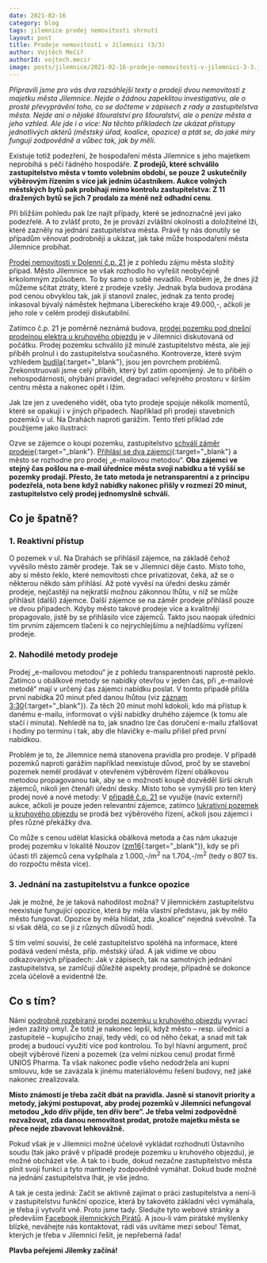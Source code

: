 ```yaml
---
date: 2021-02-16
category: blog
tags: jilemnice prodej nemovitosti shrnutí
layout: post
title: Prodeje nemovitostí v Jilemnici (3/3)
author: Vojtěch Mečíř
authorId: vojtech.mecir
image: posts/jilemnice/2021-02-16-prodeje-nemovitosti-v-jilemnici-3-3.jpg
---
```

*Připravili jsme pro vás dva rozsáhlejší texty o prodeji dvou nemovitostí z majetku města Jilemnice. Nejde o žádnou zapeklitou investigativu, ale o prosté převyprávění toho, co se dočteme v zápisech z rady a zastupitelstva města. Nejde ani o nějaké šťouralství pro šťouralství, ale o peníze města a jeho vzhled. Ale jde i o více: Na těchto příkladech lze ukázat přístupy jednotlivých aktérů (městský úřad, koalice, opozice) a ptát se, do jaké míry fungují zodpovědně a vůbec tak, jak by měli.*

Existuje totiž podezření, že hospodaření města Jilemnice s jeho majetkem neprobíhá s péčí řádného hospodáře. **Z prodejů, které schválilo zastupitelstvo města v tomto volebním období, se pouze 2 uskutečnily výběrovým řízením s více jak jedním účastníkem. Aukce volných městských bytů pak probíhají mimo kontrolu zastupitelstva: Z 11 dražených bytů se jich 7 prodalo za méně než odhadní cenu**.

Při bližším pohledu pak lze najít případy, které se jednoznačně jeví jako podezřelé. A to zvlášť proto, že je provází zvláštní okolnosti a doložitelné lži, které zazněly na jednání zastupitelstva města. Právě ty nás donutily se případům věnovat podrobněji a ukázat, jak také může hospodaření města Jilemnice probíhat.

[Prodej nemovitosti v Dolenní č.p. 21](prodeje-nemovitosti-v-jilemnici-2-3-cp-21.html) je z pohledu zájmu města složitý případ. Město Jilemnice se však rozhodlo ho vyřešit neobyčejně krkolomným způsobem. To by samo o sobě nevadilo. Problém je, že dnes již můžeme sčítat ztráty, které z prodeje vzešly. Jednak byla budova prodána pod cenou obvyklou tak, jak jí stanovil znalec, jednak za tento prodej inkasoval bývalý náměstek hejtmana Libereckého kraje 49.000,-, ačkoli je jeho role v celém prodeji diskutabilní.

Zatímco č.p. 21 je poměrně neznámá budova, [prodej pozemku pod dnešní prodejnou elektra u kruhového objezdu](prodeje-nemovitosti-v-jilemnici-1-3-elektro-u-kruhoveho-objezdu.html) je v Jilemnici diskutovaná od počátku. Prodej pozemku schválilo již minulé zastupitelstvo města, ale její příběh prolnul i do zastupitelstva současného. Kontroverze, které svým vzhledem [budila](https://www.facebook.com/mestojilemnice/posts/2178179738859602/){:target="_blank"}, jsou jen povrchem problémů. Zrekonstruovali jsme celý příběh, který byl zatím opomíjený. Je to příběh o nehospodárnosti, ohýbání pravidel, degradaci veřejného prostoru v širším centru města a nakonec opět i lžím.

Jak lze jen z uvedeného vidět, oba tyto prodeje spojuje několik momentů, které se opakují i v jiných případech. Například při prodeji stavebních pozemků v ul. Na Drahách naproti garážím. Tento třetí příklad zde použijeme jako ilustraci:

Ozve se zájemce o koupi pozemku, zastupitelstvo [schválí záměr prodeje](http://mestojilemnice.cz/data/jil_files/12364/zm17a.pdf){:target="_blank"}. [Přihlásí se dva zájemci](http://mestojilemnice.cz/data/jil_files/12512/zm18a.pdf){:target="_blank"} a město se rozhodne pro prodej „e-mailovou metodou“. **Oba zájemci ve stejný čas pošlou na e-mail úřednice města svoji nabídku a té vyšší se pozemky prodají. Přesto, že tato metoda je netransparentní a z principu podezřelá, nota bene když nabídky nakonec přišly v rozmezí 20 minut, zastupitelstvo celý prodej jednomyslně schválí.**

## Co je špatně?

### 1. Reaktivní přístup

O pozemek v ul. Na Drahách se přihlásil zájemce, na základě čehož vyvěsilo město záměr prodeje. Tak se v Jilemnici děje často. Místo toho, aby si město řeklo, které nemovitosti chce privatizovat, čeká, až se o některou někdo sám přihlásí. Až poté vyvěsí na úřední desku záměr prodeje, nejčastěji na nejkratší možnou zákonnou lhůtu, v níž se může přihlásit (další) zájemce. Další zájemce se na záměr prodeje přihlásil pouze ve dvou případech. Kdyby město takové prodeje více a kvalitněji propagovalo, jistě by se přihlásilo více zájemců. Takto jsou naopak úředníci tím prvním zájemcem tlačeni k co nejrychlejšímu a nejhladšímu vyřízení prodeje.

### 2. Nahodilé metody prodeje

Prodej „e-mailovou metodou“ je z pohledu transparentnosti naprosté peklo. Zatímco u obálkové metody se nabídky otevřou v jeden čas, při „e-mailové metodě“ mají v určený čas zájemci nabídku poslat. V tomto případě přišla první nabídka 20 minut před danou lhůtou (viz [záznam 3:30](http://zm.jilemnice.cz/vod/18zm_2020-11-04.mp4){:target="_blank"}). Za těch 20 minut mohl kdokoli, kdo má přístup k danému e-mailu, informovat o výši nabídky druhého zájemce (k tomu ale stačí i minuta). Nehledě na to, jak snadno lze čas doručení e-mailu zfalšovat i hodiny po termínu i tak, aby dle hlavičky e-mailu přišel před první nabídkou.

Problém je to, že Jilemnice nemá stanovena pravidla pro prodeje. V případě pozemků naproti garážím například neexistuje důvod, proč by se stavební pozemek neměl prodávat v otevřeném výběrovém řízení obálkovou metodou propagovanou tak, aby se o možnosti koupě dozvěděl širší okruh zájemců, nikoli jen čtenáři úřední desky. Místo toho se vymýšlí pro ten který prodej nové a nové metody: V [případě č.p. 21]() se využije (navíc externí!) aukce, ačkoli je pouze jeden relevantní zájemce, zatímco [lukrativní pozemek u kruhového objezdu](https://jilemnice.pirati.cz/aktuality/2021-02-16-prodeje-nemovitosti-v-jilemnici-1-3-elektro-u-kruhoveho-objezdu.html) se prodá bez výběrového řízení, ačkoli jsou zájemci i přes různé překážky dva.

Co může s cenou udělat klasická obálková metoda a čas nám ukazuje prodej pozemku v lokalitě Nouzov ([zm16](http://mestojilemnice.cz/data/jil_files/12206/zm16aa.pdf){:target="_blank"}), kdy se při účasti tří zájemců cena vyšplhala z 1.000,-/m<sup>2</sup> na 1.704,-/m<sup>2</sup> (tedy o 807 tis. do rozpočtu města více).

### 3. Jednání na zastupitelstvu a funkce opozice

Jak je možné, že je taková nahodilost možná? V jilemnickém zastupitelstvu neexistuje fungující opozice, která by měla vlastní představu, jak by mělo město fungovat. Opozice by měla hlídat, zda „koalice“ nejedná svévolně. Ta si však dělá, co se jí z různých důvodů hodí.

S tím velmi souvisí, že celé zastupitelstvo spoléhá na informace, které podává vedení města, příp. městský úřad. A jak vidíme ve obou odkazovaných případech: Jak v zápisech, tak na samotných jednání zastupitelstva, se zamlčují důležité aspekty prodeje, případně se dokonce zcela účelově a evidentně lže.

## Co s tím?
Námi [podrobně rozebíraný prodej pozemku u kruhového objezdu](https://jilemnice.pirati.cz/aktuality/2021-02-16-prodeje-nemovitosti-v-jilemnici-1-3-elektro-u-kruhoveho-objezdu.html) vyvrací jeden zažitý omyl. Že totiž je nakonec lepší, když město – resp. úředníci a zastupitelé – kupujícího znají, tedy vědí, co od něho čekat, a snad mít tak prodej a budoucí využití více pod kontrolou. To byl hlavní argument, proč obejít výběrové řízení a pozemek (za velmi nízkou cenu) prodat firmě UNIOS Pharma. Ta však nakonec podle všeho nedodržela ani kupní smlouvu, kde se zavázala k jinému materiálovému řešení budovy, než jaké nakonec zrealizovala.

**Místo známostí je třeba začít dbát na pravidla. Jasně si stanovit priority a metody, jakými postupovat, aby prodej pozemků v Jilemnici nefungoval metodou „kdo dřív přijde, ten dřív bere“. Je třeba velmi zodpovědně rozvažovat, zda danou nemovitost prodat, protože majetku města se přece nejde zbavovat lehkovážně.**

Pokud však je v Jilemnici možné účelově vykládat rozhodnutí Ústavního soudu (tak jako právě v případě prodeje pozemku u kruhového objezdu), je možné obcházet vše. A tak to i bude, dokud nezačne zastupitelstvo města plnit svoji funkci a tyto mantinely zodpovědně vymáhat. Dokud bude možné na jednání zastupitelstva lhát, je vše jedno.

A tak je cesta jediná: Začít se aktivně zajímat o práci zastupitelstva a není-li v zastupitelstvu funkční opozice, která by takovéto základní věci vymáhala, je třeba ji vytvořit vně. Proto jsme tady. Sledujte tyto webové stránky a především [Facebook jilemnických Pirátů](https://www.facebook.com/PiratiJil). A jsou-li vám pirátské myšlenky blízké, neváhejte nás kontaktovat, rádi vás uvítáme mezi sebou! Témat, kterých je třeba v Jilemnici řešit, je nepřeberná řada!

**Plavba peřejemi Jilemky začíná!**